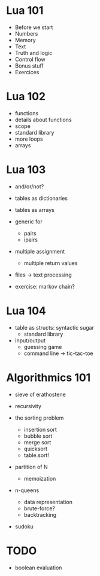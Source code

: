 Lua 101
=======

- Before we start
- Numbers
- Memory
- Text
- Truth and logic
- Control flow
- Bonus stuff
- Exercices

Lua 102
=======

- functions
- details about functions
- scope
- standard library
- more loops
- arrays

Lua 103
=======

- and/or/not?
- tables as dictionaries
- tables as arrays
- generic for
	- pairs
	- ipairs
- multiple assignment
	- multiple return values

- files -> text processing
- exercise: markov chain?

Lua 104
=======

- table as structs: syntactic sugar
	- standard library
- input/output
	- guessing game
	- command line -> tic-tac-toe

Algorithmics 101
================

- sieve of erathostene
- recursivity
- the sorting problem
	- insertion sort
	- bubble sort
	- merge sort
	- quicksort
	- table.sort!

- partition of N
	- memoization

- n-queens
	- data representation
	- brute-force?
	- backtracking

- sudoku


TODO
====

- boolean evaluation
